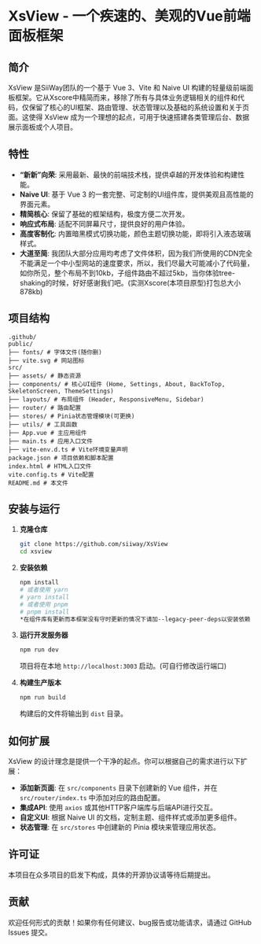 # XsView - 一个疾速的、美观的Vue前端面板框架

## 简介

XsView 是SiiWay团队的一个基于 Vue 3、Vite 和 Naive UI 构建的轻量级前端面板框架。它从Xscore中精简而来，移除了所有与具体业务逻辑相关的组件和代码，仅保留了核心的UI框架、路由管理、状态管理以及基础的系统设置和关于页面。这使得 XsView 成为一个理想的起点，可用于快速搭建各类管理后台、数据展示面板或个人项目。

## 特性

*   **“新新”向荣**: 采用最新、最快的前端技术栈，提供卓越的开发体验和构建性能。
*   **Naive UI**: 基于 Vue 3 的一套完整、可定制的UI组件库，提供美观且高性能的界面元素。
*   **精简核心**: 保留了基础的框架结构，极度方便二次开发。
*   **响应式布局**: 适配不同屏幕尺寸，提供良好的用户体验。
*   **高度客制化**: 内置暗黑模式切换功能，颜色主题切换功能，即将引入液态玻璃样式。
*   **大道至简**: 我团队大部分应用均考虑了文件体积，因为我们所使用的CDN完全不能满足一个中小型网站的速度要求，所以，我们尽最大可能减小了代码量，如你所见，整个布局不到10kb，子组件路由不超过5kb，当你体验tree-shaking的时候，好好感谢我们吧。(实测Xscore(本项目原型)打包总大小878kb)

## 项目结构

```
.github/
public/
├── fonts/ # 字体文件(随你删)
├── vite.svg # 网站图标
src/
├── assets/ # 静态资源
├── components/ # 核心UI组件 (Home, Settings, About, BackToTop, SkeletonScreen, ThemeSettings)
├── layouts/ # 布局组件 (Header, ResponsiveMenu, Sidebar)
├── router/ # 路由配置
├── stores/ # Pinia状态管理模块(可更换)
├── utils/ # 工具函数
├── App.vue # 主应用组件
├── main.ts # 应用入口文件
├── vite-env.d.ts # Vite环境变量声明
package.json # 项目依赖和脚本配置
index.html # HTML入口文件
vite.config.ts # Vite配置
README.md # 本文件
```

## 安装与运行

1.  **克隆仓库**

    ```bash
    git clone https://github.com/siiway/XsView
    cd xsview
    ```

2.  **安装依赖**

    ```bash
    npm install
    # 或者使用 yarn
    # yarn install
    # 或者使用 pnpm
    # pnpm install
    *在组件库有更新而本框架没有守时更新的情况下请加--legacy-peer-deps以安装依赖
    ```

3.  **运行开发服务器**

    ```bash
    npm run dev
    ```

    项目将在本地 `http://localhost:3003` 启动。(可自行修改运行端口)

4.  **构建生产版本**

    ```bash
    npm run build
    ```
    构建后的文件将输出到 `dist` 目录。

## 如何扩展

XsView 的设计理念是提供一个干净的起点。你可以根据自己的需求进行以下扩展：

*   **添加新页面**: 在 `src/components` 目录下创建新的 Vue 组件，并在 `src/router/index.ts` 中添加对应的路由配置。
*   **集成API**: 使用 `axios` 或其他HTTP客户端库与后端API进行交互。
*   **自定义UI**: 根据 Naive UI 的文档，定制主题、组件样式或添加更多组件。
*   **状态管理**: 在 `src/stores` 中创建新的 Pinia 模块来管理应用状态。

## 许可证

本项目在众多项目的启发下构成，具体的开源协议请等待后期提出。

## 贡献

欢迎任何形式的贡献！如果你有任何建议、bug报告或功能请求，请通过 GitHub Issues 提交。

